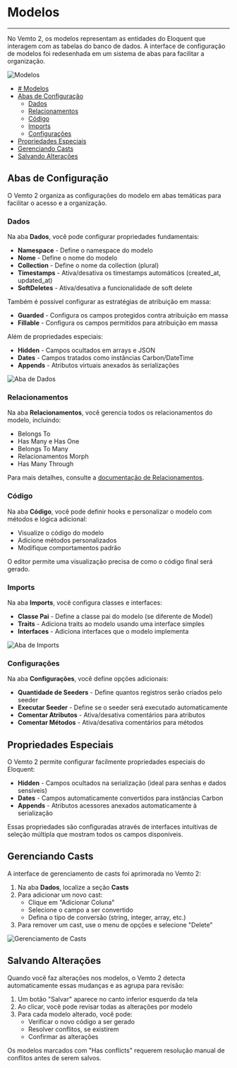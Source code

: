 # Modelos

***

No Vemto 2, os modelos representam as entidades do Eloquent que interagem com as tabelas do banco de dados. A interface de configuração de modelos foi redesenhada em um sistema de abas para facilitar a organização.

![Modelos](https://placeholder-for-vemto2-models-screenshot.png)

* [# Modelos](#-modelos)
* [Abas de Configuração](#abas-de-configuração)
  * [Dados](#dados)
  * [Relacionamentos](#relacionamentos)
  * [Código](#código)
  * [Imports](#imports)
  * [Configurações](#configurações)
* [Propriedades Especiais](#propriedades-especiais)
* [Gerenciando Casts](#gerenciando-casts)
* [Salvando Alterações](#salvando-alterações)

## Abas de Configuração

O Vemto 2 organiza as configurações do modelo em abas temáticas para facilitar o acesso e a organização.

### Dados

Na aba **Dados**, você pode configurar propriedades fundamentais:

* **Namespace** - Define o namespace do modelo
* **Nome** - Define o nome do modelo
* **Collection** - Define o nome da collection (plural)
* **Timestamps** - Ativa/desativa os timestamps automáticos (created_at, updated_at)
* **SoftDeletes** - Ativa/desativa a funcionalidade de soft delete

Também é possível configurar as estratégias de atribuição em massa:
* **Guarded** - Configura os campos protegidos contra atribuição em massa
* **Fillable** - Configura os campos permitidos para atribuição em massa

Além de propriedades especiais:
* **Hidden** - Campos ocultados em arrays e JSON
* **Dates** - Campos tratados como instâncias Carbon/DateTime
* **Appends** - Atributos virtuais anexados às serializações

![Aba de Dados](https://placeholder-for-vemto2-model-data-tab.png)

### Relacionamentos

Na aba **Relacionamentos**, você gerencia todos os relacionamentos do modelo, incluindo:

* Belongs To
* Has Many e Has One
* Belongs To Many
* Relacionamentos Morph
* Has Many Through

Para mais detalhes, consulte a [documentação de Relacionamentos](./vemto-2-relationships.md).

### Código

Na aba **Código**, você pode definir hooks e personalizar o modelo com métodos e lógica adicional:

* Visualize o código do modelo
* Adicione métodos personalizados
* Modifique comportamentos padrão

O editor permite uma visualização precisa de como o código final será gerado.

### Imports

Na aba **Imports**, você configura classes e interfaces:

* **Classe Pai** - Define a classe pai do modelo (se diferente de Model)
* **Traits** - Adiciona traits ao modelo usando uma interface simples
* **Interfaces** - Adiciona interfaces que o modelo implementa

![Aba de Imports](https://placeholder-for-vemto2-model-imports-tab.png)

### Configurações

Na aba **Configurações**, você define opções adicionais:

* **Quantidade de Seeders** - Define quantos registros serão criados pelo seeder
* **Executar Seeder** - Define se o seeder será executado automaticamente
* **Comentar Atributos** - Ativa/desativa comentários para atributos
* **Comentar Métodos** - Ativa/desativa comentários para métodos

## Propriedades Especiais

O Vemto 2 permite configurar facilmente propriedades especiais do Eloquent:

* **Hidden** - Campos ocultados na serialização (ideal para senhas e dados sensíveis)
* **Dates** - Campos automaticamente convertidos para instâncias Carbon
* **Appends** - Atributos acessores anexados automaticamente à serialização

Essas propriedades são configuradas através de interfaces intuitivas de seleção múltipla que mostram todos os campos disponíveis.

## Gerenciando Casts

A interface de gerenciamento de casts foi aprimorada no Vemto 2:

1. Na aba **Dados**, localize a seção **Casts**
2. Para adicionar um novo cast:
   * Clique em "Adicionar Coluna"
   * Selecione o campo a ser convertido
   * Defina o tipo de conversão (string, integer, array, etc.)
3. Para remover um cast, use o menu de opções e selecione "Delete"

![Gerenciamento de Casts](https://placeholder-for-vemto2-casts-management.png)

## Salvando Alterações

Quando você faz alterações nos modelos, o Vemto 2 detecta automaticamente essas mudanças e as agrupa para revisão:

1. Um botão "Salvar" aparece no canto inferior esquerdo da tela
2. Ao clicar, você pode revisar todas as alterações por modelo
3. Para cada modelo alterado, você pode:
   * Verificar o novo código a ser gerado
   * Resolver conflitos, se existirem
   * Confirmar as alterações

Os modelos marcados com "Has conflicts" requerem resolução manual de conflitos antes de serem salvos.
